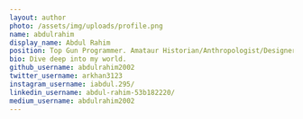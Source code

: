 ```yaml
---
layout: author
photo: /assets/img/uploads/profile.png
name: abdulrahim
display_name: Abdul Rahim
position: Top Gun Programmer. Amataur Historian/Anthropologist/Designer.
bio: Dive deep into my world.
github_username: abdulrahim2002
twitter_username: arkhan3123
instagram_username: iabdul.295/
linkedin_username: abdul-rahim-53b182220/
medium_username: abdulrahim2002
---
```


